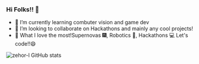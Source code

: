 ### Hi Folks!! 👋





- 🌱 I’m currently learning combuter vision and game dev
- 👯 I’m looking to collaborate on Hackathons and mainly any cool projects!
- 💖 What I love the most!Supernovas 🎆, Robotics 🤖, Hackathons 💻 Let's code!!😄





![zehor-l GitHub stats](https://github-readme-stats.vercel.app/api?username=zehor-l&show_icons=true)




